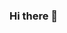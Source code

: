 ### Hi there 👋

<!--
**tellessa/tellessa** is a ✨ _special_ ✨ repository because its `README.md` (this file) appears on your GitHub profile.

- 🔭 I’m currently working on an app for analyzing albums using the Spotify API.
- 🌱 I’m currently learning C Programming for Everybody with Dr Chuck and Data Engineering Zoomcamp with Alexey Grigirev and DataTalksClub.
- 👯 I’m looking to collaborate on open source projects involving python and data engineering.
- ⚡ Fun fact: I love to play piano and guitar.
